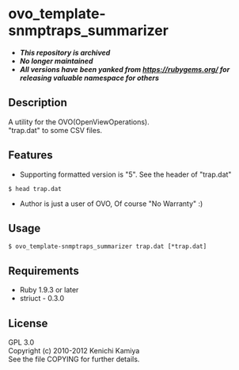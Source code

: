 ovo_template-snmptraps_summarizer
==================================

* ***This repository is archived***
* ***No longer maintained***
* ***All versions have been yanked from https://rubygems.org/ for releasing valuable namespace for others***

Description
------------

A utility for the OVO(OpenViewOperations).  
"trap.dat" to some CSV files.

Features
------------

* Supporting formatted version is "5".
  See the header of "trap.dat"

```shell
$ head trap.dat
```

* Author is just a user of OVO, Of course "No Warranty" :)

Usage
------

```shell
$ ovo_template-snmptraps_summarizer trap.dat [*trap.dat]
```

Requirements
------------

* Ruby 1.9.3 or later
* striuct - 0.3.0

License
------------

GPL 3.0  
Copyright (c) 2010-2012 Kenichi Kamiya  
See the file COPYING for further details.

